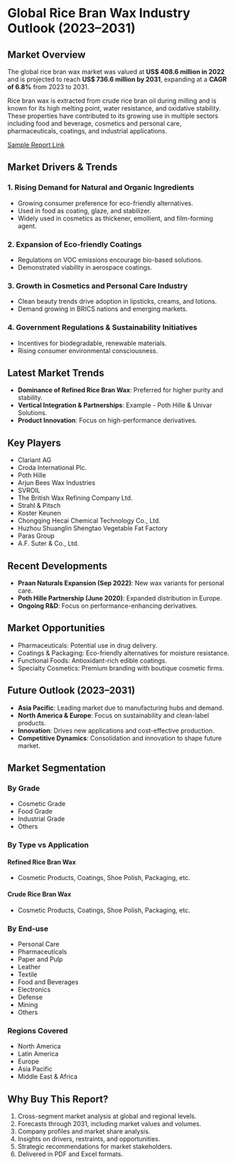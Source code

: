 
# Global Rice Bran Wax Industry Outlook (2023–2031)

## Market Overview
The global rice bran wax market was valued at **US$ 408.6 million in 2022** and is projected to reach **US$ 736.6 million by 2031**, expanding at a **CAGR of 6.8%** from 2023 to 2031.

Rice bran wax is extracted from crude rice bran oil during milling and is known for its high melting point, water resistance, and oxidative stability. These properties have contributed to its growing use in multiple sectors including food and beverage, cosmetics and personal care, pharmaceuticals, coatings, and industrial applications.

[Sample Report Link](https://www.transparencymarketresearch.com/sample/sample.php?flag=S&rep_id=78369)

## Market Drivers & Trends

### 1. Rising Demand for Natural and Organic Ingredients
- Growing consumer preference for eco-friendly alternatives.
- Used in food as coating, glaze, and stabilizer.
- Widely used in cosmetics as thickener, emollient, and film-forming agent.

### 2. Expansion of Eco-friendly Coatings
- Regulations on VOC emissions encourage bio-based solutions.
- Demonstrated viability in aerospace coatings.

### 3. Growth in Cosmetics and Personal Care Industry
- Clean beauty trends drive adoption in lipsticks, creams, and lotions.
- Demand growing in BRICS nations and emerging markets.

### 4. Government Regulations & Sustainability Initiatives
- Incentives for biodegradable, renewable materials.
- Rising consumer environmental consciousness.

## Latest Market Trends
- **Dominance of Refined Rice Bran Wax**: Preferred for higher purity and stability.
- **Vertical Integration & Partnerships**: Example - Poth Hille & Univar Solutions.
- **Product Innovation**: Focus on high-performance derivatives.

## Key Players
- Clariant AG
- Croda International Plc.
- Poth Hille
- Arjun Bees Wax Industries
- SVROIL
- The British Wax Refining Company Ltd.
- Strahl & Pitsch
- Koster Keunen
- Chongqing Hecai Chemical Technology Co., Ltd.
- Huzhou Shuanglin Shengtao Vegetable Fat Factory
- Paras Group
- A.F. Suter & Co., Ltd.

## Recent Developments
- **Praan Naturals Expansion (Sep 2022)**: New wax variants for personal care.
- **Poth Hille Partnership (June 2020)**: Expanded distribution in Europe.
- **Ongoing R&D**: Focus on performance-enhancing derivatives.

## Market Opportunities
- Pharmaceuticals: Potential use in drug delivery.
- Coatings & Packaging: Eco-friendly alternatives for moisture resistance.
- Functional Foods: Antioxidant-rich edible coatings.
- Specialty Cosmetics: Premium branding with boutique cosmetic firms.

## Future Outlook (2023–2031)
- **Asia Pacific**: Leading market due to manufacturing hubs and demand.
- **North America & Europe**: Focus on sustainability and clean-label products.
- **Innovation**: Drives new applications and cost-effective production.
- **Competitive Dynamics**: Consolidation and innovation to shape future market.

## Market Segmentation

### By Grade
- Cosmetic Grade
- Food Grade
- Industrial Grade
- Others

### By Type vs Application

#### Refined Rice Bran Wax
- Cosmetic Products, Coatings, Shoe Polish, Packaging, etc.

#### Crude Rice Bran Wax
- Cosmetic Products, Coatings, Shoe Polish, Packaging, etc.

### By End-use
- Personal Care
- Pharmaceuticals
- Paper and Pulp
- Leather
- Textile
- Food and Beverages
- Electronics
- Defense
- Mining
- Others

### Regions Covered
- North America
- Latin America
- Europe
- Asia Pacific
- Middle East & Africa

## Why Buy This Report?
1. Cross-segment market analysis at global and regional levels.
2. Forecasts through 2031, including market values and volumes.
3. Company profiles and market share analysis.
4. Insights on drivers, restraints, and opportunities.
5. Strategic recommendations for market stakeholders.
6. Delivered in PDF and Excel formats.
